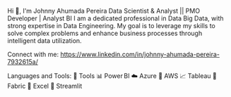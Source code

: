 Hi 👋, I'm Johnny Ahumada Pereira
Data Scientist & Analyst || PMO Developer | Analyst BI
I am a dedicated professional in Data Big Data, with strong expertise in Data Engineering. My goal is to leverage my skills to solve complex problems and enhance business processes through intelligent data utilization.

Connect with me:
https://www.linkedin.com/in/johnny-ahumada-pereira-7932615a/

Languages and Tools:
🔧 Tools
📊 Power BI    ☁️ Azure   🚀 AWS   📈 Tableau   🧱 Fabric   📐 Excel   🐍 Streamlit


